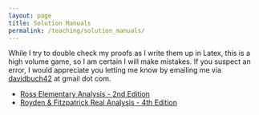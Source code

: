 ```yaml
---
layout: page
title: Solution Manuals
permalink: /teaching/solution_manuals/
---
```


While I try to double check my proofs as I write them up in Latex, this is a high volume game, so I am certain I will make mistakes. If you suspect an error, I would appreciate you letting me know by emailing me via <a href="mailto:davidbuch42@gmail.com">davidbuch42</a> at gmail dot com.

-   [Ross Elementary Analysis - 2nd Edition](/assets/ross_solutions.pdf)
-   [Royden & Fitzpatrick Real Analysis - 4th Edition](/assets/royden_solutions.pdf)